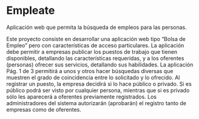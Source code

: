 # Empleate
Aplicación web que permita la búsqueda de empleos para las personas.

Este proyecto consiste en desarrollar una aplicación web tipo “Bolsa de Empleo” pero con
características de acceso particulares. La aplicación debe permitir a empresas publicar los
puestos de trabajo que tienen disponibles, detallando las características requeridas, y a los
oferentes (personas) ofrecer sus servicios, detallando sus habilidades. La aplicación
Pág. 1 de 3
permitirá a unos y otros hacer búsquedas diversas que muestren el grado de coincidencia
entre lo solicitado y lo ofrecido.
Al registrar un puesto, la empresa decidirá si lo hace público o privado. Si es público podrá
ser visto por cualquier persona, mientras que si es privado sólo les aparecerá a oferentes
previamente registrados. Los administradores del sistema autorizarán (aprobarán) el
registro tanto de empresas como de oferentes.
